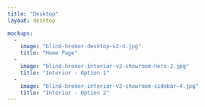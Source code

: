 ```yaml
---
title: "Desktop"
layout: desktop

mockups:
  -
    image: "blind-broker-desktop-v2-4.jpg"
    title: "Home Page"
  -
    image: "blind-broker-interior-v2-showroom-hero-2.jpg"
    title: "Interior - Option 1"
  -
    image: "blind-broker-interior-v2-showroom-sidebar-4.jpg"
    title: "Interior - Option 2"
---
```

